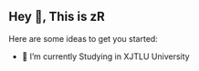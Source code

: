 ## Hey 👋, This is zR

Here are some ideas to get you started:

- 🔭 I’m currently Studying in XJTLU University
